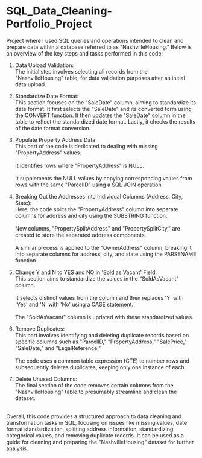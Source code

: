 # SQL_Data_Cleaning-Portfolio_Project

Project where I used SQL queries and operations intended to clean and prepare data within a database referred to as "NashvilleHousing." Below is an overview of the key steps and tasks performed in this code:

1. Data Upload Validation:
<br />The initial step involves selecting all records from the "NashvilleHousing" table, for data validation purposes after an initial data upload.<br />

2. Standardize Date Format:
<br />This section focuses on the "SaleDate" column, aiming to standardize its date format.
It first selects the "SaleDate" and its converted form using the CONVERT function.
It then updates the "SaleDate" column in the table to reflect the standardized date format.
Lastly, it checks the results of the date format conversion.<br />

3. Populate Property Address Data:
<br />This part of the code is dedicated to dealing with missing "PropertyAddress" values.<br />
<br />It identifies rows where "PropertyAddress" is NULL.<br />
<br />It supplements the NULL values by copying corresponding values from rows with the same "ParcelID" using a SQL JOIN operation.<br />

4. Breaking Out the Addresses into Individual Columns (Address, City, State):
<br />Here, the code splits the "PropertyAddress" column into separate columns for address and city using the SUBSTRING function.<br />
<br />New columns, "PropertySplitAddress" and "PropertySplitCity," are created to store the separated address components.<br />
<br />A similar process is applied to the "OwnerAddress" column, breaking it into separate columns for address, city, and state using the PARSENAME function.<br />

5. Change Y and N to YES and NO in 'Sold as Vacant' Field:
<br />This section aims to standardize the values in the "SoldAsVacant" column.<br />
<br />It selects distinct values from the column and then replaces 'Y' with 'Yes' and 'N' with 'No' using a CASE statement.<br />
<br />The "SoldAsVacant" column is updated with these standardized values.<br />

6. Remove Duplicates:
<br />This part involves identifying and deleting duplicate records based on specific columns such as "ParcelID," "PropertyAddress," "SalePrice," "SaleDate," and "LegalReference."<br />
<br />The code uses a common table expression (CTE) to number rows and subsequently deletes duplicates, keeping only one instance of each.<br />

8. Delete Unused Columns:
<br />The final section of the code removes certain columns from the "NashvilleHousing" table to presumably streamline and clean the dataset.<br />

<br />Overall, this code provides a structured approach to data cleaning and transformation tasks in SQL, focusing on issues like missing values, date format standardization, splitting address information, standardizing categorical values, and removing duplicate records. It can be used as a guide for cleaning and preparing the "NashvilleHousing" dataset for further analysis.<br />
